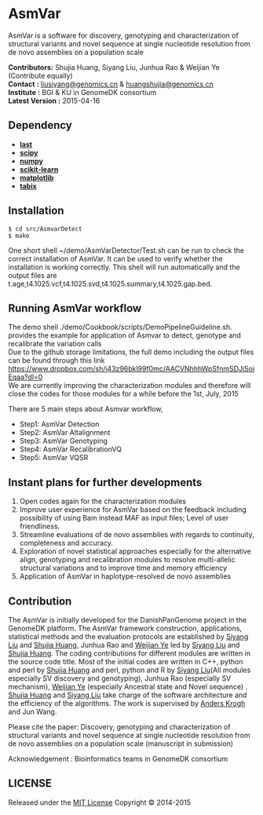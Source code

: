 AsmVar
==========

AsmVar is a software for discovery, genotyping and characterization of structural variants and novel sequence at single nucleotide resolution from de novo assemblies on a population scale

__Contributors:__ Shujia Huang, Siyang Liu, Junhua Rao & Weijian Ye (Contribute equally)  <br/>
__Contact              :__ liusiyang@genomics.cn & huangshujia@genomics.cn                <br/>
__Institute            :__ BGI & KU in GenomeDK consortium                 <br/>
__Latest Version         :__ 2015-04-16                                      <br/>


Dependency
---------------------------------------
* **[last](http://last.cbrc.jp/)**
* **[scipy](http://www.scipy.org/)**
* **[numpy](http://www.numpy.org/)**
* **[scikit-learn](http://scikit-learn.org/stable/)**
* **[matplotlib](http://matplotlib.org/)**
* **[tabix](http://sourceforge.net/projects/samtools/files/tabix/)**

Installation
---------------------------------------
	$ cd src/AsmvarDetect
	$ make

One short shell ~/demo/AsmVarDetector/Test.sh can be run to check the correct installation of AsmVar. It can be used to verify whether the installation is working correctly. This shell will run automatically and the output files are t.age,t4.1025.vcf,t4.1025.svd,t4.1025.summary,t4.1025.gap.bed.

Running AsmVar workflow
---------------------------------------
The demo shell  ./demo/Cookbook/scripts/DemoPipelineGuideline.sh. provides the example for application of Asmvar to detect, genotype and recalibrate the variation calls <br/>
Due to the github storage limitations, the full demo including the output files can be found through this link https://www.dropbox.com/sh/j43z96bkl99f0mc/AACVNhhhWpSfnmSDJiSoiEqaa?dl=0 <br/>
We are currently improving the characterization modules and therefore will close the codes for those modules for a while before the 1st, July, 2015 <br/>

There are 5 main steps about Asmvar workflow, <br/>
- Step1: AsmVar Detection <br/>
- Step2: AsmVar Altalignment <br/>
- Step3: AsmVar Genotyping <br/>
- Step4: AsmVar RecalibrationVQ <br/>
- Step5: AsmVar VQSR <br/>


Instant plans for further developments    
---------------------------------------  
1. Open codes again for the characterization modules
2. Improve user experience for AsmVar based on the feedback including possibility of using Bam instead MAF as input files; Level of user friendliness.
3. Streamline evaluations of de novo assemblies with regards to continuity, completeness and accuracy. 
4. Exploration of novel statistical approaches especially for the alternative align, genotyping and recalibration modules to resolve multi-allelic structural variations and to improve time and memory efficiency
5. Application of AsmVar in haplotype-resolved de novo assemblies

Contribution
------------
The AsmVar is initially developed for the DanishPanGenome project in the GenomeDK platform. The AsmVar framework construction, applications, statistical methods and the evaluation protocols are established by [Siyang Liu](https://github.com/SiyangLiu) and [Shujia Huang](https://github.com/ShujiaHuang), Junhua Rao and [Weijian Ye](https://github.com/WeijianYe) led by [Siyang Liu](https://github.com/SiyangLiu) and [Shujia Huang](https://github.com/ShujiaHuang).  The coding contributions for different modules are written in the source code title. Most of the initial codes are written in C++, python and perl by [Shujia Huang](https://github.com/ShujiaHuang) and perl, python and R by [Siyang Liu](https://github.com/SiyangLiu)(All modules especially SV discovery and genotyping), Junhua Rao (especially SV mechanism), [Weijian Ye](https://github.com/WeijianYe) (especially Ancestral state and Novel sequence) . [Shujia Huang](https://github.com/ShujiaHuang) and [Siyang Liu](https://github.com/SiyangLiu) take charge of the software architecture and the efficiency of the algorithms. The work is supervised by [Anders Krogh](http://www.binf.ku.dk/staff/?pure=en/persons/8330) and Jun Wang.

Please cite the paper:  Discovery, genotyping and characterization of structural variants and novel sequence at single nucleotide resolution from de novo assemblies on a population scale (manuscript in submission)

Acknowledgement : Bioinformatics teams in GenomeDK consortium
## LICENSE 
Released under the [MIT License](http://opensource.org/licenses/MIT)
Copyright &copy; 2014-2015
